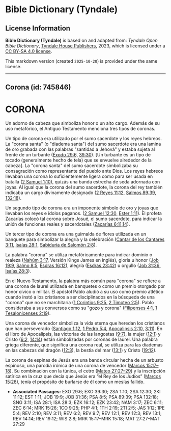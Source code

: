 # Bible Dictionary (Tyndale)

## License Information

**Bible Dictionary (Tyndale)** is based on and adapted from: _Tyndale Open Bible Dictionary_, [Tyndale House Publishers](https://tyndaleopenresources.com/), 2023, which is licensed under a [CC BY-SA 4.0 license](https://creativecommons.org/licenses/by-sa/4.0/legalcode.en).

This markdown version (created `2025-10-20`) is provided under the same license.



--------------------------------

## Corona (id: 745846)

CORONA
======

Un adorno de cabeza que simboliza honor o un alto cargo. Además de su uso metafórico, el Antiguo Testamento menciona tres tipos de coronas.

Un tipo de corona era utilizado por el sumo sacerdote y los reyes hebreos. La "corona santa" (o "diadema santa") del sumo sacerdote era una lamina de oro grabada con las palabras "santidad a Jehová" y estaba sujeta al frente de un turbante ([Éxodo 29:6,](https://ref.ly/Exod29:6) [39:30](https://ref.ly/Exod39:30)). \[Un turbante es un tipo de tocado (generalmente hecho de tela) que se envuelve alrededor de la cabeza]. La "corona santa" del sumo sacerdote simbolizaba su consagración como representante del pueblo ante Dios. Los reyes hebreos llevaban una corona lo suficientemente ligera como para ser usada en batalla ([2 Samuel 1:10](https://ref.ly/2Sam1:10)), quizás una banda estrecha de seda adornada con joyas. Al igual que la corona del sumo sacerdote, la corona del rey también indicaba un cargo divinamente designado ([2 Reyes 11:12,](https://ref.ly/2Kgs11:12) [Salmos 89:39,](https://ref.ly/Ps89:39) [132:18](https://ref.ly/Ps132:18)).

Un segundo tipo de corona era un imponente símbolo de oro y joyas que llevaban los reyes e ídolos paganos. ([2 Samuel 12:30,](https://ref.ly/2Sam12:30) [Ester 1:11](https://ref.ly/Esth1:11)). El profeta Zacarías colocó tal corona sobre Josué, el sumo sacerdote, para indicar la unión de funciones reales y sacerdotales ([Zacarías 6:11,14](https://ref.ly/Zech6:11,Zech6:14)).

Un tercer tipo de corona era una guirnalda de flores utilizada en un banquete para simbolizar la alegría y la celebración ([Cantar de los Cantares 3:11,](https://ref.ly/Song3:11) [Isaías 28:1,](https://ref.ly/Isa28:1) [Sabiduría de Salomón 2:8](https://ref.ly/Wis2:8)).

La palabra "corona" se utiliza metafóricamente para indicar dominio o realeza ([Nahúm 3:17](https://ref.ly/Nah3:17), Versión Kings James en inglés), gloria u honor ([Job 19:9,](https://ref.ly/Job19:9) [Salmo 8:5,](https://ref.ly/Ps8:5) [Esdras 16:12](https://ref.ly/Ezek16:12)), alegría ([Esdras 23:42](https://ref.ly/Ezek23:42)) u orgullo ([Job 31:36,](https://ref.ly/Job31:36) [Isaías 28:3](https://ref.ly/Isa28:3)).

En el Nuevo Testamento, la palabra más común para "corona" se refiere a una corona de laurel utilizada en banquetes o como un premio otorgado por honor cívico o militar. El apóstol Pablo aludió a su uso como premio atlético cuando instó a los cristianos a ser disciplinados en la búsqueda de una "corona" que no se marchitaría ([1 Corintios 9:25,](https://ref.ly/1Cor9:25) [2 Timoteo 2:5](https://ref.ly/2Tim2:5)). Pablo consideraba a sus conversos como su "gozo y corona" ([Filipenses 4:1,](https://ref.ly/Phil4:1) [1 Tesalonicenses 2:19](https://ref.ly/1Thess2:19)).

Una corona de vencedor simboliza la vida eterna que heredan los cristianos que han perseverado ([Santiago 1:12,](https://ref.ly/Jas1:12) [1 Pedro 5:4,](https://ref.ly/1Pet5:4) [Apocalipsis 2:10,](https://ref.ly/Rev2:10) [3:11](https://ref.ly/Rev3:11)). En el libro de Apocalipsis, las victorias de las langostas ([9:7](https://ref.ly/Rev9:7)), la mujer ([12:1](https://ref.ly/Rev12:1)) y Cristo ([6:2,](https://ref.ly/Rev6:2) [14:14](https://ref.ly/Rev14:14)) están simbolizadas por coronas de laurel. Una palabra griega diferente, que significa una corona real, se utiliza para las diademas en las cabezas del dragón ([12:3](https://ref.ly/Rev12:3)), la bestia del mar ([13:1](https://ref.ly/Rev13:1)) y Cristo ([19:12](https://ref.ly/Rev19:12)).

La corona de espinas de Jesús era una banda circular hecha de un arbusto espinoso, una parodia irónica de una corona de vencedor ([Marcos 15:17–18](https://ref.ly/Mark15:17-Mark15:18)). Su combinación con la túnica, el cetro ([Mateo 27:27–29](https://ref.ly/Matt27:27-Matt27:29)) y la inscripción satírica en la cruz que decía que Jesús era “el Rey de los Judíos” ([Marcos 15:26](https://ref.ly/Mark15:26)), tenía el propósito de burlarse de él como un mesías fallido.

* **Associated Passages:** EXO 29:6; EXO 39:30; 2SA 1:10; 2SA 12:30; 2KI 11:12; EST 1:11; JOB 19:9; JOB 31:36; PSA 8:5; PSA 89:39; PSA 132:18; SNG 3:11; ISA 28:1; ISA 28:3; EZK 16:12; EZK 23:42; NAM 3:17; ZEC 6:11; ZEC 6:14; MRK 15:26; 1CO 9:25; PHP 4:1; 1TH 2:19; 2TI 2:5; JAS 1:12; 1PE 5:4; REV 2:10; REV 3:11; REV 6:2; REV 9:7; REV 12:1; REV 12:3; REV 13:1; REV 14:14; REV 19:12; WIS 2:8; MRK 15:17–MRK 15:18; MAT 27:27–MAT 27:29

